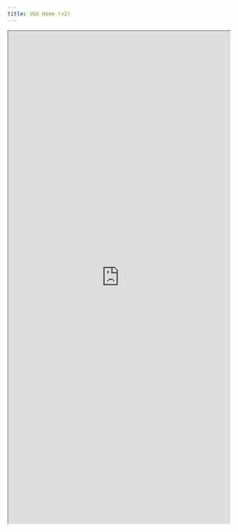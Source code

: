 ```yaml
---
title: VGG Home (v2)
---
```


<iframe src="https://stackblitz.com/edit/vitejs-vite-xwjhba?embed=1&file=src%2Flib%2FPreview.svelte"
  width='100%'
  height='1120px'
  title="vgg-home-v2-svelte"
  allow="accelerometer; ambient-light-sensor; camera; encrypted-media; geolocation; gyroscope; hid; microphone; midi; payment; usb; vr; xr-spatial-tracking"
></iframe>
